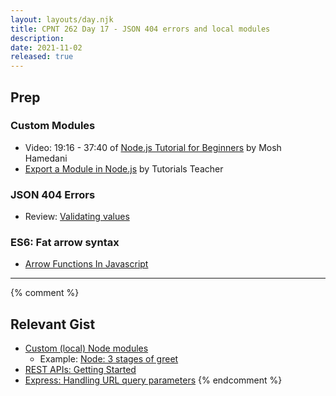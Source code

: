 ```yaml
---
layout: layouts/day.njk
title: CPNT 262 Day 17 - JSON 404 errors and local modules
description: 
date: 2021-11-02
released: true
---
```


## Prep
### Custom Modules
- Video: 19:16 - 37:40 of [Node.js Tutorial for Beginners](https://youtu.be/TlB_eWDSMt4?t=1156) by Mosh Hamedani    
- [Export a Module in Node.js](https://www.tutorialsteacher.com/nodejs/nodejs-module-exports) by Tutorials Teacher

### JSON 404 Errors
- Review: [Validating values](https://sait-wbdv.github.io/fall-2021/takeaways/js/variables-validating-types/)

### ES6: Fat arrow syntax
- [Arrow Functions In Javascript](https://medium.com/@mandeepkaur1/arrow-functions-in-javascript-9254e41a80e3)

--- 
{% comment %}

## Relevant Gist

- [Custom (local) Node modules](https://gist.github.com/acidtone/4dd61a189ef934a76df8efde14738dfe)
  - Example: [Node: 3 stages of greet](https://gist.github.com/acidtone/7ab0bd9d11f8d85a39fe185d2fb0a065)
- [REST APIs: Getting Started](https://gist.github.com/acidtone/55f3c53bab36a7a9f9927a96a2556025)
- [Express: Handling URL query parameters](https://gist.github.com/acidtone/1916673f27a1e1668c0a5855ea6f7cf4)
{% endcomment %}